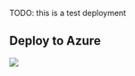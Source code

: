 TODO: this is a test deployment


<h2>Deploy to Azure</h2>
<a href="https://portal.azure.com/#create/Microsoft.Template/uri/https%3A%2F%2Fraw.githubusercontent.com%2Fdavesamuelson%2Ftesting%2Fmaster%2Fazuredeploy.json" target="_blank">
    <img src="http://azuredeploy.net/deploybutton.png"/>
</a>
